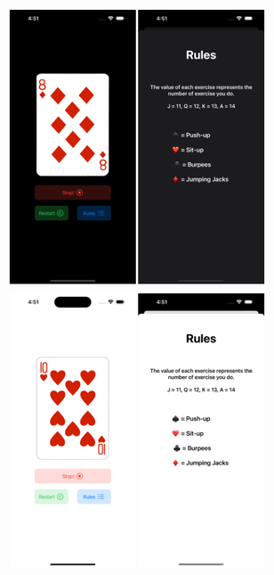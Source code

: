 <p align="center">
  <img src="CardWorkout/Assets.xcassets/CardSelectionDark.png" alt="CardSelection" width="45%" />
  <img src="CardWorkout/Assets.xcassets/RulesDark.png" alt="Rules" width="45%" />
</p>
<p align="center">
  <img src="CardWorkout/Assets.xcassets/CardSelectionLight.png" alt="CardSelection" width="45%" />
  <img src="CardWorkout/Assets.xcassets/RulesLight.png" alt="Rules" width="45%" />
</p>
